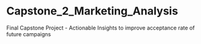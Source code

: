 # Capstone_2_Marketing_Analysis
Final Capstone Project - Actionable Insights to improve acceptance rate of future campaigns
